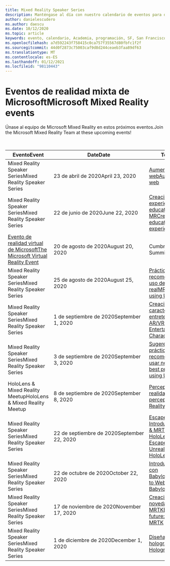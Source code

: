 ```yaml
---
title: Mixed Reality Speaker Series
description: Manténgase al día con nuestro calendario de eventos para desarrolladores de realidad mixta en el reactor de San Francisco.
author: danielescudero
ms.author: daescu
ms.date: 10/12/2020
ms.topic: article
keywords: evento, calendario, Academia, programación, SF, San Francisco, reactor
ms.openlocfilehash: a7d592243f758415c0ca757f35567d80fbfc1f2f
ms.sourcegitcommit: 44d0f2873c75003caf9d8d244ceaeb3faa89df63
ms.translationtype: MT
ms.contentlocale: es-ES
ms.lasthandoff: 01/12/2021
ms.locfileid: "98110443"
---
```

# <a name="microsoft-mixed-reality-events"></a><span data-ttu-id="011fb-104">Eventos de realidad mixta de Microsoft</span><span class="sxs-lookup"><span data-stu-id="011fb-104">Microsoft Mixed Reality events</span></span>

<span data-ttu-id="011fb-105">Únase al equipo de Microsoft Mixed Reality en estos próximos eventos.</span><span class="sxs-lookup"><span data-stu-id="011fb-105">Join the Microsoft Mixed Reality Team at these upcoming events!</span></span>

<br>

|<span data-ttu-id="011fb-106">Evento</span><span class="sxs-lookup"><span data-stu-id="011fb-106">Event</span></span>|<span data-ttu-id="011fb-107">Date</span><span class="sxs-lookup"><span data-stu-id="011fb-107">Date</span></span>|<span data-ttu-id="011fb-108">Tema</span><span class="sxs-lookup"><span data-stu-id="011fb-108">Theme</span></span>|
|-------------|-------------|-----|
| <span data-ttu-id="011fb-109">Mixed Reality Speaker Series</span><span class="sxs-lookup"><span data-stu-id="011fb-109">Mixed Reality Speaker Series</span></span>|<span data-ttu-id="011fb-110">23 de abril de 2020</span><span class="sxs-lookup"><span data-stu-id="011fb-110">April 23, 2020</span></span>|[<span data-ttu-id="011fb-111">Aumentar la web</span><span class="sxs-lookup"><span data-stu-id="011fb-111">Augmenting the web</span></span>](https://channel9.msdn.com/Shows/Docs-Mixed-Reality/Augmenting-WebXR-Standards)|
| <span data-ttu-id="011fb-112">Mixed Reality Speaker Series</span><span class="sxs-lookup"><span data-stu-id="011fb-112">Mixed Reality Speaker Series</span></span>|<span data-ttu-id="011fb-113">22 de junio de 2020</span><span class="sxs-lookup"><span data-stu-id="011fb-113">June 22, 2020</span></span>|[<span data-ttu-id="011fb-114">Creación de experiencias educativas con MR</span><span class="sxs-lookup"><span data-stu-id="011fb-114">Creating educational experiences with MR</span></span>](https://channel9.msdn.com/Shows/Docs-Mixed-Reality/Educational-Experiences-in-MR)|
| [<span data-ttu-id="011fb-115">Evento de realidad virtual de Microsoft</span><span class="sxs-lookup"><span data-stu-id="011fb-115">The Microsoft Virtual Reality Event</span></span>](https://www.meetup.com/hololens-mr/events/272364822/)|<span data-ttu-id="011fb-116">20 de agosto de 2020</span><span class="sxs-lookup"><span data-stu-id="011fb-116">August 20, 2020</span></span>|<span data-ttu-id="011fb-117">Cumbre de VR</span><span class="sxs-lookup"><span data-stu-id="011fb-117">VR Mini Summit</span></span>|
| <span data-ttu-id="011fb-118">Mixed Reality Speaker Series</span><span class="sxs-lookup"><span data-stu-id="011fb-118">Mixed Reality Speaker Series</span></span>|<span data-ttu-id="011fb-119">25 de agosto de 2020</span><span class="sxs-lookup"><span data-stu-id="011fb-119">August 25, 2020</span></span>|[<span data-ttu-id="011fb-120">Prácticas recomendadas para el uso de un motor no real</span><span class="sxs-lookup"><span data-stu-id="011fb-120">MR Best Practices using Unreal Engine</span></span>](https://channel9.msdn.com/Shows/Docs-Mixed-Reality/Tips-and-Best-Practices-for-using-UE4-in-MR)|
| <span data-ttu-id="011fb-121">Mixed Reality Speaker Series</span><span class="sxs-lookup"><span data-stu-id="011fb-121">Mixed Reality Speaker Series</span></span>|<span data-ttu-id="011fb-122">1 de septiembre de 2020</span><span class="sxs-lookup"><span data-stu-id="011fb-122">September 1, 2020</span></span>|[<span data-ttu-id="011fb-123">Creación de caracteres de entretenimiento para AR/VR</span><span class="sxs-lookup"><span data-stu-id="011fb-123">Creating Entertaining Characters for AR/VR</span></span>](https://channel9.msdn.com/Shows/Docs-Mixed-Reality/Creating-Entertaining-Characters-for-Mixed-Reality)|
| <span data-ttu-id="011fb-124">Mixed Reality Speaker Series</span><span class="sxs-lookup"><span data-stu-id="011fb-124">Mixed Reality Speaker Series</span></span>|<span data-ttu-id="011fb-125">3 de septiembre de 2020</span><span class="sxs-lookup"><span data-stu-id="011fb-125">September 3, 2020</span></span>|[<span data-ttu-id="011fb-126">Sugerencias & prácticas recomendadas para usar no real</span><span class="sxs-lookup"><span data-stu-id="011fb-126">Tips & best practices for using Unreal</span></span>](https://channel9.msdn.com/Shows/Docs-Mixed-Reality/Tips-and-Best-Practices-for-using-UE4-in-MR)|
| <span data-ttu-id="011fb-127">HoloLens & Mixed Reality Meetup</span><span class="sxs-lookup"><span data-stu-id="011fb-127">HoloLens & Mixed Reality Meetup</span></span>|<span data-ttu-id="011fb-128">8 de septiembre de 2020</span><span class="sxs-lookup"><span data-stu-id="011fb-128">September 8, 2020</span></span>|[<span data-ttu-id="011fb-129">Percepción humana y realidad mixta</span><span class="sxs-lookup"><span data-stu-id="011fb-129">Human perception and Mixed Reality</span></span>](https://channel9.msdn.com/Shows/Docs-Mixed-Reality/Human-Perception-and-Mixed-Reality)|
| <span data-ttu-id="011fb-130">Mixed Reality Speaker Series</span><span class="sxs-lookup"><span data-stu-id="011fb-130">Mixed Reality Speaker Series</span></span>|<span data-ttu-id="011fb-131">22 de septiembre de 2020</span><span class="sxs-lookup"><span data-stu-id="011fb-131">September 22, 2020</span></span>|[<span data-ttu-id="011fb-132">Escape de Kippy: Introducción a Unreal & MRTK para HoloLens 2</span><span class="sxs-lookup"><span data-stu-id="011fb-132">Kippy's Escape: An intro to Unreal & MRTK for HoloLens 2</span></span>]()|
| <span data-ttu-id="011fb-133">Mixed Reality Speaker Series</span><span class="sxs-lookup"><span data-stu-id="011fb-133">Mixed Reality Speaker Series</span></span>|<span data-ttu-id="011fb-134">22 de octubre de 2020</span><span class="sxs-lookup"><span data-stu-id="011fb-134">October 22, 2020</span></span>|[<span data-ttu-id="011fb-135">Introducción a WebXR con BabylonJS</span><span class="sxs-lookup"><span data-stu-id="011fb-135">Introduction to WebXR with BabylonJS</span></span>](https://channel9.msdn.com/Shows/Docs-Mixed-Reality/Adding-Augmented-Reality-to-your-Typescript-Project)|
| <span data-ttu-id="011fb-136">Mixed Reality Speaker Series</span><span class="sxs-lookup"><span data-stu-id="011fb-136">Mixed Reality Speaker Series</span></span>|<span data-ttu-id="011fb-137">17 de noviembre de 2020</span><span class="sxs-lookup"><span data-stu-id="011fb-137">November 17, 2020</span></span>|[<span data-ttu-id="011fb-138">Creación del futuro: novedades de MRTK</span><span class="sxs-lookup"><span data-stu-id="011fb-138">Building the future: Whats new in MRTK</span></span>](https://channel9.msdn.com/Shows/Docs-Mixed-Reality/Building-the-Future-Whats-New-in-the-Mixed-Reality-Toolkit)|
| <span data-ttu-id="011fb-139">Mixed Reality Speaker Series</span><span class="sxs-lookup"><span data-stu-id="011fb-139">Mixed Reality Speaker Series</span></span>|<span data-ttu-id="011fb-140">1 de diciembre de 2020</span><span class="sxs-lookup"><span data-stu-id="011fb-140">December 1, 2020</span></span>|[<span data-ttu-id="011fb-141">Diseñar hologramas</span><span class="sxs-lookup"><span data-stu-id="011fb-141">Designing Holograms</span></span>](https://channel9.msdn.com/Shows/Docs-Mixed-Reality/Making-of-Designing-Holograms)|
